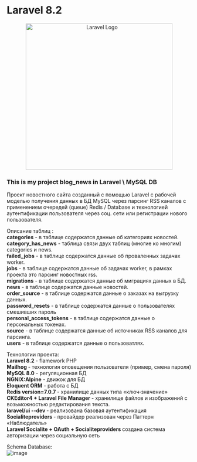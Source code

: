 # Laravel 8.2
<p align="center"><a href="https://laravel.com" target="_blank"><img src="https://raw.githubusercontent.com/laravel/art/master/logo-lockup/5%20SVG/2%20CMYK/1%20Full%20Color/laravel-logolockup-cmyk-red.svg" width="400" alt="Laravel Logo"></a></p>
<h3>This is my project blog_news in Laravel \ MySQL DB</h3>

Проект новостного сайта созданный с помощью Laravel с рабочей моделью получения данных в БД MySQL через парсинг RSS каналов с применением очередей (queue) Redis / Database и технологией аутентификации пользователя через соц. сети или регистрации нового пользователя.

Описание таблиц :<br>
<b>categories</b>	-	в таблице содержатся данные об категориях новостей. <br>
<b>category_has_news</b>	-	таблица связи двух таблиц (многие ко многим) categories и news. <br>
<b>failed_jobs</b>	-	в таблице содержатся данные об проваленных задачах worker. <br>
<b>jobs</b>	-	в таблице содержатся данные об задачах worker, в рамках проекта это парсинг новостных rss. <br>
<b>migrations</b>	-	в таблице содержатся данные об миграциях данных в БД. <br>
<b>news</b>	-	в таблице содержатся данные новостей. <br>
<b>order_source</b>	-	в таблице содержатся данные о заказах на выгрузку данных. <br>
<b>password_resets</b>	-	в таблице содержатся данные о пользователях смешивших пароль <br>
<b>personal_access_tokens</b>	-	в таблице содержатся данные о персональных токенах. <br>
<b>source</b>	-	в таблице содержатся данные об источниках RSS каналов для парсинга. <br>
<b>users</b>	-	в таблице содержатся данные о пользоватлях. <br>



Технологии проекта:<br>
<b>	Laravel 8.2	</b> - flamework PHP <br>
<b>	Mailhog	</b> - технология оповещения пользователя (пример, смена пароля) <br>
<b>	MySQL 8.0</b> - регуляционная БД <br>
<b>	NGNIX:Alpine</b> - движок для БД <br>
<b>	Eloquent ORM</b> - работа с БД <br>
<b>	Redis version=7.0.7	</b> - хранилище данных типа «ключ‑значение» <br>
<b>	CKEditor4 + Laravel File Manager	</b> - хранилище файлов и изображений с возьможностью редактирования текста. <br>
<b>	laravel/ui --dev </b> - реализована базовая аутентификация<br>
<b>	Socialiteproviders </b> - провайдер реализован через Паттерн «Наблюдатель»<br>
<b>	Laravel Socialite + OAuth + Socialiteproviders </b> создана система авторизации через социальную сеть <br>

Schema Database: <br>
![image](https://user-images.githubusercontent.com/64500585/220036050-e7ed2448-2fcb-44c5-8f91-7bdba77aa466.png)

